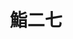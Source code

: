 ---
title: "鮨二七"
description: "鮨二七"
layout: shop
keywords:
  - 美食競賽
  - 台灣美食
  - 美食精選
datePublished: "2025-06-30"
dateModified: "2025-07-02"
city: "台北市"
district: "大安區"
address: "台北市大安區安和路二段167號1樓"
phone: "0227329920"
geo: "25.028226418014707, 121.55020137897594"
google_map: "https://maps.app.goo.gl/emYgipnArUuaBcxs6"
footinder: "https://footinder.com.tw/%e5%8f%b0%e5%8c%97%e5%b8%82%e5%a4%a7%e5%ae%89%e5%8d%80/36432/"
official: "https://www.2727.com.tw/"
award:
  - name: "500盤"
    year: "2024"
    entries:
      - dishes:
          - "北京鰻魚手卷"
          - "金目鯛"

---